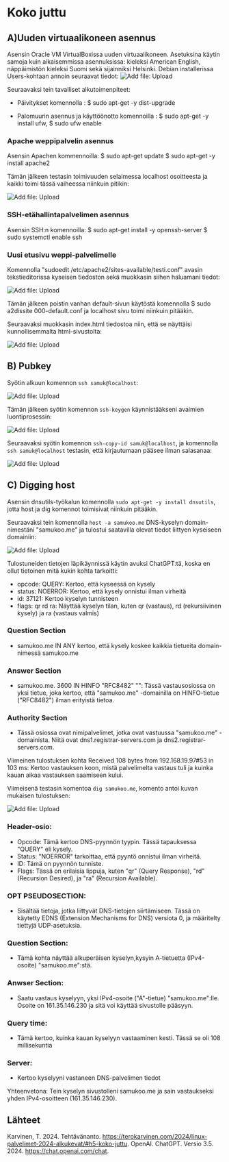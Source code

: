 # Koko juttu

## A)Uuden virtuaalikoneen asennus

Asensin Oracle VM VirtualBoxissa uuden virtuaalikoneen. Asetuksina käytin samoja kuin aikaisemmissa asennuksissa: kieleksi American English, näppäimistön kieleksi Suomi sekä sijainniksi Helsinki. Debian installerissa Users-kohtaan annoin seuraavat tiedot:
![Add file: Upload](Osa1.png)

Seuraavaksi tein tavalliset alkutoimenpiteet:

* Päivitykset komennolla : $ sudo apt-get -y dist-upgrade 

* Palomuurin asennus ja käyttöönotto komennoilla : $ sudo apt-get -y install ufw,
$ sudo ufw enable

### Apache weppipalvelin asennus

Asensin Apachen kommennoilla: 
$ sudo apt-get update
$ sudo apt-get -y install apache2

Tämän jälkeen testasin toimivuuden selaimessa localhost osoitteesta ja kaikki toimi tässä vaiheessa niinkuin pitikin:

![Add file: Upload](Osa2.png)

### SSH-etähallintapalvelimen asennus

Asensin SSH:n komennoilla:
$ sudo apt-get install -y openssh-server
$ sudo systemctl enable ssh

### Uusi etusivu weppi-palvelimelle

Komennolla "sudoedit /etc/apache2/sites-available/testi.conf" avasin tekstieditorissa kyseisen tiedoston sekä muokkasin siihen haluamani <VirtualHost> tiedot:

![Add file: Upload](Osa3.png)

Tämän jälkeen poistin vanhan default-sivun käytöstä komennolla $ sudo a2dissite 000-default.conf ja localhost sivu toimi niinkuin pitääkin.

Seuraavaksi muokkasin index.html tiedostoa niin, että se näyttäisi kunnollisemmalta html-sivustolta: 

![Add file: Upload](Osa4.png)

## B) Pubkey

Syötin alkuun komennon `ssh samuk@localhost`:

![Add file: Upload](Osa5.png)

Tämän jälkeen syötin komennon `ssh-keygen` käynnistääkseni avaimien luontiprosessin:

![Add file: Upload](Osa6.png)

Seuraavaksi syötin komennon `ssh-copy-id samuk@localhost`, ja komennolla `ssh samuk@localhost` testasin, että kirjautumaan pääsee ilman salasanaa:

![Add file: Upload](Osa7.png)

## C) Digging host

Asensin dnsutils-työkalun komennolla `sudo apt-get -y install dnsutils`, jotta host ja dig komennot toimisivat niinkuin pitääkin.

Seuraavaksi tein komennolla `host -a samukoo.me` DNS-kyselyn domain-nimestäni "samukoo.me" ja tulostui saatavilla olevat tiedot liittyen kyseiseen domainiin:

![Add file: Upload](Osa8.png)

Tulostuneiden tietojen läpikäynnissä käytin avuksi ChatGPT:tä, koska en ollut tietoinen mitä kukin kohta tarkoitti:

* opcode: QUERY: Kertoo, että kyseessä on kysely
* status: NOERROR: Kertoo, että kysely onnistui ilman virheitä
* id: 37121: Kertoo kyselyn tunnisteen
* flags: qr rd ra: Näyttää kyselyn tilan, kuten qr (vastaus), rd (rekursiivinen kysely) ja ra (vastaus valmis)

### Question Section
* samukoo.me IN ANY kertoo, että kysely koskee kaikkia tietueita domain-nimessä samukoo.me

### Answer Section
* samukoo.me. 3600 IN HINFO "RFC8482" "": Tässä vastausosiossa on yksi tietue, joka kertoo, että "samukoo.me" -domainilla on HINFO-tietue ("RFC8482") ilman erityistä tietoa.

### Authority Section
* Tässä osiossa ovat nimipalvelimet, jotka ovat vastuussa "samukoo.me" -domainista. Niitä ovat dns1.registrar-servers.com ja dns2.registrar-servers.com.

Viimeinen tulostuksen kohta Received 108 bytes from 192.168.19.97#53 in 103 ms: Kertoo vastauksen koon, mistä palvelimelta vastaus tuli ja kuinka kauan aikaa vastauksen saamiseen kului.

Viimeisenä testasin komentoa `dig samukoo.me`, komento antoi kuvan mukaisen tulostuksen:

![Add file: Upload](Osa9.png)

### Header-osio:

* Opcode: Tämä kertoo DNS-pyynnön tyypin. Tässä tapauksessa "QUERY" eli kysely.
* Status: "NOERROR" tarkoittaa, että pyyntö onnistui ilman virheitä.
* ID: Tämä on pyynnön tunniste. 
* Flags: Tässä on erilaisia lippuja, kuten "qr" (Query Response), "rd" (Recursion Desired), ja "ra" (Recursion Available).

### OPT PSEUDOSECTION:

* Sisältää tietoja, jotka liittyvät DNS-tietojen siirtämiseen. Tässä on käytetty EDNS (Extension Mechanisms for DNS) versiota 0, ja määritelty tiettyjä UDP-asetuksia.

### Question Section: 

* Tämä kohta näyttää alkuperäisen kyselyn,kysyin A-tietuetta (IPv4-osoite) "samukoo.me":stä.

### Anwser Section:

* Saatu vastaus kyselyyn, yksi IPv4-osoite ("A"-tietue) "samukoo.me":lle. Osoite on 161.35.146.230 ja sitä voi käyttää sivustolle pääsyyn.

### Query time:

* Tämä kertoo, kuinka kauan kyselyyn vastaaminen kesti. Tässä se oli 108 millisekuntia

### Server:

* Kertoo kyselyyni vastaneen DNS-palvelimen tiedot

Yhteenvetona: Tein kyselyn sivustolleni samukoo.me ja sain vastaukseksi yhden IPv4-osoitteen (161.35.146.230).

## Lähteet 

Karvinen, T. 2024. Tehtävänanto. https://terokarvinen.com/2024/linux-palvelimet-2024-alkukevat/#h5-koko-juttu.
OpenAI. ChatGPT. Versio 3.5. 2024. https://chat.openai.com/chat. 









